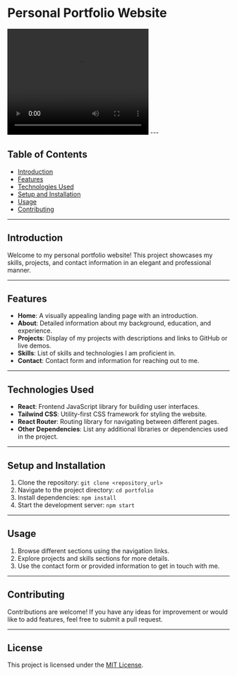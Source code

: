 # Personal Portfolio Website

<video width="320" height="240" controls>
  <source src=""C:\Users\HARSHAL\OneDrive\Attachments\portfolio\public\assets\Recording 2024-03-03 193609.mp4"" type="video/mp4">
  Your browser does not support the video tag.
</video>
---

## Table of Contents

- [Introduction](#introduction)
- [Features](#features)
- [Technologies Used](#technologies-used)
- [Setup and Installation](#setup-and-installation)
- [Usage](#usage)
- [Contributing](#contributing)


---

## Introduction

Welcome to my personal portfolio website! This project showcases my skills, projects, and contact information in an elegant and professional manner.

---

## Features

- **Home**: A visually appealing landing page with an introduction.
- **About**: Detailed information about my background, education, and experience.
- **Projects**: Display of my projects with descriptions and links to GitHub or live demos.
- **Skills**: List of skills and technologies I am proficient in.
- **Contact**: Contact form and information for reaching out to me.

---

## Technologies Used

- **React**: Frontend JavaScript library for building user interfaces.
- **Tailwind CSS**: Utility-first CSS framework for styling the website.
- **React Router**: Routing library for navigating between different pages.
- **Other Dependencies**: List any additional libraries or dependencies used in the project.

---

## Setup and Installation

1. Clone the repository: `git clone <repository_url>`
2. Navigate to the project directory: `cd portfolio`
3. Install dependencies: `npm install`
4. Start the development server: `npm start`

---

## Usage

1. Browse different sections using the navigation links.
2. Explore projects and skills sections for more details.
3. Use the contact form or provided information to get in touch with me.

---

## Contributing

Contributions are welcome! If you have any ideas for improvement or would like to add features, feel free to submit a pull request.

---

## License

This project is licensed under the [MIT License](LICENSE).
